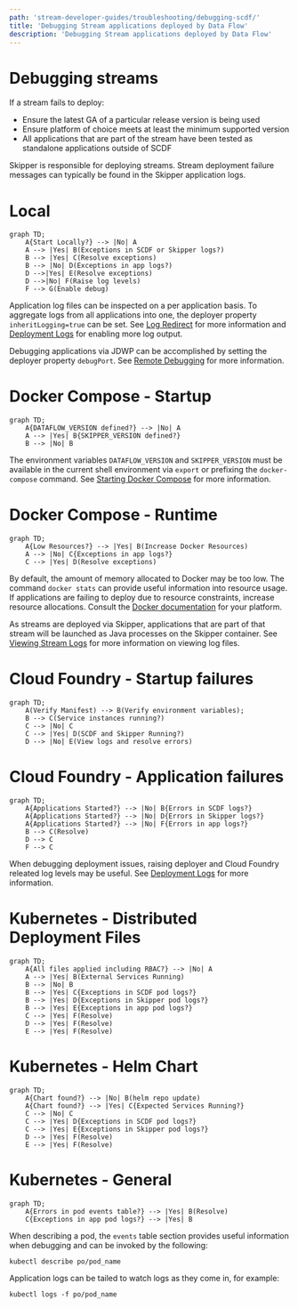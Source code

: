```yaml
---
path: 'stream-developer-guides/troubleshooting/debugging-scdf/'
title: 'Debugging Stream applications deployed by Data Flow'
description: 'Debugging Stream applications deployed by Data Flow'
---
```


# Debugging streams

If a stream fails to deploy:

- Ensure the latest GA of a particular release version is being used
- Ensure platform of choice meets at least the minimum supported version
- All applications that are part of the stream have been tested as standalone applications outside of SCDF

Skipper is responsible for deploying streams.
Stream deployment failure messages can typically be found in the Skipper application logs.

# Local

```mermaid
graph TD;
    A{Start Locally?} --> |No| A
    A --> |Yes| B(Exceptions in SCDF or Skipper logs?)
	B --> |Yes| C(Resolve exceptions)
	B --> |No| D(Exceptions in app logs?)
	D -->|Yes| E(Resolve exceptions)
	D -->|No| F(Raise log levels)
    F --> G(Enable debug)
```

Application log files can be inspected on a per application basis.
To aggregate logs from all applications into one, the deployer property `inheritLogging=true` can be set.
See
[Log Redirect](http://docs.spring.io/spring-cloud-dataflow/docs/current/reference/htmlsingle/#_log_redirect)
for more information and [Deployment Logs](http://docs.spring.io/spring-cloud-dataflow/docs/current/reference/htmlsingle/#troubleshooting-deployment-logs) for enabling more log output.

Debugging applications via JDWP can be accomplished by setting the deployer property `debugPort`.
See [Remote Debugging](http://docs.spring.io/spring-cloud-dataflow/docs/current/reference/htmlsingle/#_remote_debugging) for more information.

# Docker Compose - Startup

```mermaid
graph TD;
    A{DATAFLOW_VERSION defined?} --> |No| A
    A --> |Yes| B{SKIPPER_VERSION defined?}
	B --> |No| B
```

The environment variables `DATAFLOW_VERSION` and `SKIPPER_VERSION` must be available in the current shell environment via `export` or prefixing the `docker-compose` command.
See [Starting Docker Compose](http://docs.spring.io/spring-cloud-dataflow/docs/current/reference/htmlsingle/#getting-started-local-deploying-spring-cloud-dataflow-docker-starting) for more information.

# Docker Compose - Runtime

```mermaid
graph TD;
    A{Low Resources?} --> |Yes| B(Increase Docker Resources)
    A --> |No| C{Exceptions in app logs?}
	C --> |Yes| D(Resolve exceptions)
```

By default, the amount of memory allocated to Docker may be too low.
The command `docker stats` can provide useful information into resource usage.
If applications are failing to deploy due to resource constraints, increase resource allocations.
Consult the [Docker documentation](https://docs.docker.com/) for your platform.

As streams are deployed via Skipper, applications that are part of that stream will be launched as Java processes on the Skipper container.
See [Viewing Stream Logs](http://docs.spring.io/spring-cloud-dataflow/docs/current/reference/htmlsingle/#getting-started-local-deploying-spring-cloud-dataflow-docker-viewing-stream-logs) for more information on viewing log files.

# Cloud Foundry - Startup failures

```mermaid
graph TD;
    A(Verify Manifest) --> B(Verify environment variables);
    B --> C(Service instances running?)
    C --> |No| C
    C --> |Yes| D(SCDF and Skipper Running?)
    D --> |No| E(View logs and resolve errors)
```

# Cloud Foundry - Application failures

```mermaid
graph TD;
    A{Applications Started?} --> |No| B{Errors in SCDF logs?}
    A{Applications Started?} --> |No| D{Errors in Skipper logs?}
    A{Applications Started?} --> |No| F{Errors in app logs?}
    B --> C(Resolve)
	D --> C
	F --> C
```

When debugging deployment issues, raising deployer and Cloud Foundry releated log levels may be useful.
See [Deployment Logs](http://docs.spring.io/spring-cloud-dataflow/docs/current/reference/htmlsingle/#troubleshooting-deployment-logs) for more information.

# Kubernetes - Distributed Deployment Files

```mermaid
graph TD;
    A{All files applied including RBAC?} --> |No| A
    A --> |Yes| B(External Services Running)
	B --> |No| B
	B --> |Yes| C{Exceptions in SCDF pod logs?}
	B --> |Yes| D{Exceptions in Skipper pod logs?}
	B --> |Yes| E{Exceptions in app pod logs?}
	C --> |Yes| F(Resolve)
	D --> |Yes| F(Resolve)
	E --> |Yes| F(Resolve)
```

# Kubernetes - Helm Chart

```mermaid
graph TD;
    A{Chart found?} --> |No| B(helm repo update)
    A{Chart found?} --> |Yes| C{Expected Services Running?}
	C --> |No| C
	C --> |Yes| D{Exceptions in SCDF pod logs?}
	C --> |Yes| E{Exceptions in Skipper pod logs?}
	D --> |Yes| F(Resolve)
	E --> |Yes| F(Resolve)
```

# Kubernetes - General

```mermaid
graph TD;
    A{Errors in pod events table?} --> |Yes| B(Resolve)
    C{Exceptions in app pod logs?} --> |Yes| B
```

When describing a pod, the `events` table section provides useful information when debugging and can be invoked by the following:

`kubectl describe po/pod_name`

Application logs can be tailed to watch logs as they come in, for example:

`kubectl logs -f po/pod_name`

